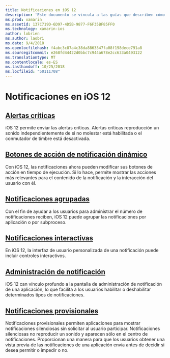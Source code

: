 ```yaml
---
title: Notificaciones en iOS 12
description: 'Este documento se vincula a las guías que describen cómo usar diversas características relacionadas con notificaciones introducidas en iOS 12: notificaciones provisionales, agrupados de las notificaciones, administración de notification, notificaciones interactivas, botones de acción de notificación dinámico, y las alertas críticas.'
ms.prod: xamarin
ms.assetid: 137C719D-6D97-4D5B-9877-F6F35BF85FF0
ms.technology: xamarin-ios
author: lobrien
ms.author: laobri
ms.date: 9/4/2018
ms.openlocfilehash: f4abc3c87a4c38da8863347fa08f198dece791a8
ms.sourcegitcommit: e268fd44422d0bbc7c944a678e2cc633a0493122
ms.translationtype: MT
ms.contentlocale: es-ES
ms.lasthandoff: 10/25/2018
ms.locfileid: "50111708"
---
```

# <a name="notifications-in-ios-12"></a>Notificaciones en iOS 12

## <a name="critical-alertscritical-alertsmd"></a>[Alertas críticas](critical-alerts.md)

iOS 12 permite enviar las alertas críticas. Alertas críticas reproducción un sonido independientemente de si no molestar está habilitada o el conmutador de timbre está desactivada.

## <a name="dynamic-notification-action-buttonsdynamic-actionsmd"></a>[Botones de acción de notificación dinámico](dynamic-actions.md)

Con iOS 12, las notificaciones ahora pueden modificar sus botones de acción en tiempo de ejecución.
Si lo hace, permite mostrar las acciones más relevantes para el contenido de la notificación y la interacción del usuario con él.

## <a name="grouped-notificationsgroupedmd"></a>[Notificaciones agrupadas](grouped.md)

Con el fin de ayudar a los usuarios para administrar el número de notificaciones reciben, iOS 12 puede agrupar las notificaciones por aplicación o por subproceso.

## <a name="interactive-notificationsinteractivemd"></a>[Notificaciones interactivas](interactive.md)

En iOS 12, la interfaz de usuario personalizada de una notificación puede incluir controles interactivos.

## <a name="notification-managementmanagementmd"></a>[Administración de notificación](management.md)

iOS 12 can vínculo profundo a la pantalla de administración de notificación de una aplicación, lo que facilita a los usuarios habilitar o deshabilitar determinados tipos de notificaciones.

## <a name="provisional-notificationsprovisionalmd"></a>[Notificaciones provisionales](provisional.md)

Notificaciones provisionales permiten aplicaciones para mostrar notificaciones silenciosas sin solicitar al usuario participar. Notificaciones silenciosas no reproducir un sonido y aparecen sólo en el centro de notificaciones. Proporcionan una manera para que los usuarios obtener una vista previa de las notificaciones de una aplicación envía antes de decidir si desea permitir o impedir o no.
